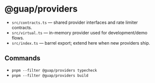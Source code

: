 # @guap/providers

- `src/contracts.ts` — shared provider interfaces and rate limiter contracts.
- `src/virtual.ts` — in-memory provider used for development/demo flows.
- `src/index.ts` — barrel export; extend here when new providers ship.

## Commands
- `pnpm --filter @guap/providers typecheck`
- `pnpm --filter @guap/providers build`
